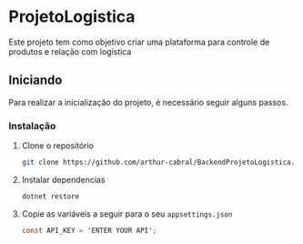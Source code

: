 # ProjetoLogistica
Este projeto tem como objetivo criar uma plataforma para controle de produtos e relação com logística

<!-- GETTING STARTED -->
## Iniciando

Para realizar a inicialização do projeto, é necessário seguir alguns passos.

### Instalação

1. Clone o repositório
   ```sh
   git clone https://github.com/arthur-cabral/BackendProjetoLogistica.git
   ```
2. Instalar dependencias
   ```sh
   dotnet restore
   ```
3. Copie as variáveis a seguir para o seu `appsettings.json`
   ```cs
   const API_KEY = 'ENTER YOUR API';
   ```

